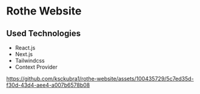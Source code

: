 # Rothe Website

## Used Technologies

- React.js
- Next.js
- Tailwindcss
- Context Provider


https://github.com/ksckubra1/rothe-website/assets/100435729/5c7ed35d-f30d-43d4-aee4-a007b6578b08

